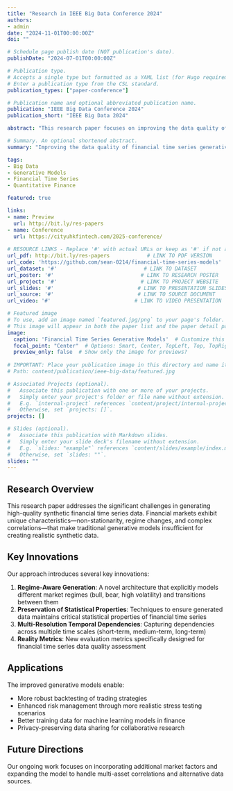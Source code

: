 ```yaml
---
title: "Research in IEEE Big Data Conference 2024"
authors:
- admin
date: "2024-11-01T00:00:00Z"
doi: ""

# Schedule page publish date (NOT publication's date).
publishDate: "2024-07-01T00:00:00Z"

# Publication type.
# Accepts a single type but formatted as a YAML list (for Hugo requirements).
# Enter a publication type from the CSL standard.
publication_types: ["paper-conference"]

# Publication name and optional abbreviated publication name.
publication: "IEEE Big Data Conference 2024"
publication_short: "IEEE Big Data 2024"

abstract: "This research paper focuses on improving the data quality of financial time series generative models. By addressing the challenges of synthetic data generation in quantitative finance, this work introduces novel approaches to enhance the fidelity and utility of artificially generated financial time series data for testing, validation, and research purposes."

# Summary. An optional shortened abstract.
summary: "Improving the data quality of financial time series generative models for quantitative finance applications."

tags:
- Big Data
- Generative Models
- Financial Time Series
- Quantitative Finance

featured: true

links:
- name: Preview
  url: http://bit.ly/res-papers
- name: Conference
  url: https://cityuhkfintech.com/2025-conference/
  
# RESOURCE LINKS - Replace '#' with actual URLs or keep as '#' if not applicable
url_pdf: http://bit.ly/res-papers            # LINK TO PDF VERSION
url_code: 'https://github.com/sean-0214/financial-time-series-models'  # LINK TO CODE REPOSITORY
url_dataset: '#'                            # LINK TO DATASET
url_poster: '#'                            # LINK TO RESEARCH POSTER
url_project: '#'                           # LINK TO PROJECT WEBSITE
url_slides: '#'                           # LINK TO PRESENTATION SLIDES
url_source: '#'                           # LINK TO SOURCE DOCUMENT
url_video: '#'                           # LINK TO VIDEO PRESENTATION

# Featured image
# To use, add an image named `featured.jpg/png` to your page's folder.
# This image will appear in both the paper list and the paper detail page.
image:
  caption: 'Financial Time Series Generative Models'  # Customize this caption
  focal_point: "Center"  # Options: Smart, Center, TopLeft, Top, TopRight, Left, Right, BottomLeft, Bottom, BottomRight
  preview_only: false  # Show only the image for previews?
  
# IMPORTANT: Place your publication image in this directory and name it 'featured.jpg' or 'featured.png'
# Path: content/publication/ieee-big-data/featured.jpg

# Associated Projects (optional).
#   Associate this publication with one or more of your projects.
#   Simply enter your project's folder or file name without extension.
#   E.g. `internal-project` references `content/project/internal-project/index.md`.
#   Otherwise, set `projects: []`.
projects: []

# Slides (optional).
#   Associate this publication with Markdown slides.
#   Simply enter your slide deck's filename without extension.
#   E.g. `slides: "example"` references `content/slides/example/index.md`.
#   Otherwise, set `slides: ""`.
slides: ""
---
```


## Research Overview

This research paper addresses the significant challenges in generating high-quality synthetic financial time series data. Financial markets exhibit unique characteristics—non-stationarity, regime changes, and complex correlations—that make traditional generative models insufficient for creating realistic synthetic data.

## Key Innovations

Our approach introduces several key innovations:

1. **Regime-Aware Generation**: A novel architecture that explicitly models different market regimes (bull, bear, high volatility) and transitions between them
2. **Preservation of Statistical Properties**: Techniques to ensure generated data maintains critical statistical properties of financial time series
3. **Multi-Resolution Temporal Dependencies**: Capturing dependencies across multiple time scales (short-term, medium-term, long-term)
4. **Reality Metrics**: New evaluation metrics specifically designed for financial time series data quality assessment

## Applications

The improved generative models enable:

- More robust backtesting of trading strategies
- Enhanced risk management through more realistic stress testing scenarios
- Better training data for machine learning models in finance
- Privacy-preserving data sharing for collaborative research

## Future Directions

Our ongoing work focuses on incorporating additional market factors and expanding the model to handle multi-asset correlations and alternative data sources.

<!-- Image placeholder -->
<!-- Add a featured.jpg image to this directory for the publication thumbnail -->

<!-- Additional resources -->
<!-- 
To add supplementary materials:
1. Create a "resources" subfolder
2. Add PDF, code samples, or other materials
3. Link to them in the text
-->
